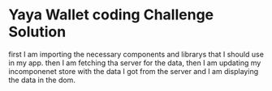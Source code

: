 # Yaya Wallet coding Challenge Solution


first I am importing the necessary components and librarys that I should use in my app.
then I am fetching tha server for the data, then I am updating my incomponenet store with the data I got from the server and I am displaying the data in the dom.